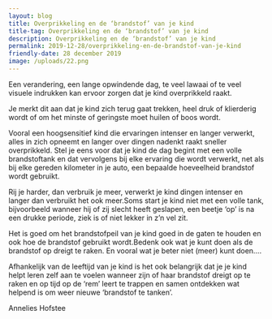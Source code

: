 ```yaml
---
layout: blog
title: Overprikkeling en de ‘brandstof’ van je kind
title-tag: Overprikkeling en de ‘brandstof’ van je kind
description: Overprikkeling en de ‘brandstof’ van je kind
permalink: 2019-12-28/overprikkeling-en-de-brandstof-van-je-kind
friendly-date: 28 december 2019
image: /uploads/22.png
---
```

Een verandering, een lange opwindende dag, te veel lawaai of te veel visuele indrukken kan ervoor zorgen dat je kind overprikkeld raakt.

Je merkt dit aan dat je kind zich terug gaat trekken, heel druk of klierderig wordt of om het minste of geringste moet huilen of boos wordt.

Vooral een hoogsensitief kind die ervaringen intenser en langer verwerkt, alles in zich opneemt en langer over dingen nadenkt raakt sneller overprikkeld.                                                                                                               Stel je eens voor dat je kind de dag begint met een volle brandstoftank en dat vervolgens bij elke ervaring die wordt verwerkt, net als bij elke gereden kilometer in je auto, een bepaalde hoeveelheid brandstof wordt gebruikt.

Rij je harder, dan verbruik je meer, verwerkt je kind dingen intenser en langer dan verbruikt het ook meer.Soms start je kind niet met een volle tank, bijvoorbeeld wanneer hij of zij slecht heeft geslapen, een beetje ‘op’ is na een drukke periode, ziek is of niet lekker in z’n vel zit.

Het is goed om het brandstofpeil van je kind goed in de gaten te houden en ook hoe de brandstof gebruikt wordt.Bedenk ook wat je kunt doen als de brandstof op dreigt te raken. En vooral wat je beter niet (meer) kunt doen….

Afhankelijk van de leeftijd van je kind is het ook belangrijk dat je je kind helpt leren zelf aan te voelen wanneer zijn of haar brandstof dreigt op te raken en op tijd op de ‘rem’ leert te trappen en samen ontdekken wat helpend is om weer nieuwe ‘brandstof te tanken’.

Annelies Hofstee
